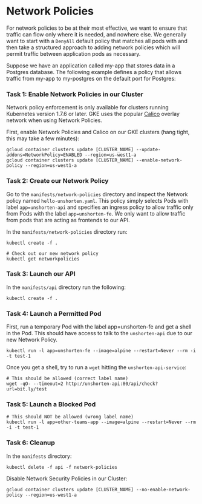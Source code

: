 # Network Policies
For network policies to be at their most effective, we want to ensure that traffic can flow only where it is needed, and nowhere else. We generally want to start with a `DenyAll` default policy that matches all pods with and then take a structured approach to adding network policies which will permit traffic between application pods as necessary.

Suppose we have an application called my-app that stores data in a Postgres database. The following example defines a policy that allows traffic from my-app to my-postgres on the default port for Postgres:

### Task 1: Enable Network Policies in our Cluster
Network policy enforcement is only available for clusters running Kubernetes version 1.7.6 or later. GKE uses the popular [Calico](https://www.projectcalico.org/) overlay network when using Network Policies. 

First, enable Network Policies and Calico on our GKE clusters (hang tight, this may take a few minutes):
```
gcloud container clusters update [CLUSTER_NAME] --update-addons=NetworkPolicy=ENABLED --region=us-west1-a
gcloud container clusters update [CLUSTER_NAME] --enable-network-policy --region=us-west1-a
```

### Task 2: Create our Network Policy
Go to the `manifests/network-policies` directory and inspect the Network policy named `hello-unshorten.yaml`. This policy simply selects Pods with label `app=unshorten-api` and specifies an ingress policy to allow traffic only from Pods with the label `app=unshorten-fe`. We only want to allow traffic from pods that are acting as frontends to our API. 

In the `manifests/network-policies` directory run:
```
kubectl create -f .

# Check out our new network policy
kubectl get networkpolicies
```

### Task 3: Launch our API
In the `manifests/api` directory run the following:
```
kubectl create -f .
```

### Task 4: Launch a Permitted Pod
First, run a temporary Pod with the label app=unshorten-fe and get a shell in the Pod. This should have access to talk to the `unshorten-api` due to our new Network Policy.

```
kubectl run -l app=unshorten-fe --image=alpine --restart=Never --rm -i -t test-1

```
Once you get a shell, try to run a `wget` hitting the `unshorten-api-service`:
```
# This should be allowed (correct label name)
wget -qO- --timeout=2 http://unshorten-api:80/api/check?url=bit.ly/test
```

### Task 5: Launch a Blocked Pod
```
# This should NOT be allowed (wrong label name)
kubectl run -l app=other-teams-app --image=alpine --restart=Never --rm -i -t test-1
```

### Task 6: Cleanup
In the `manifests` directory:
```
kubectl delete -f api -f network-policies
```

Disable Network Security Policies in our Cluster:
```
gcloud container clusters update [CLUSTER_NAME] --no-enable-network-policy --region=us-west1-a
```